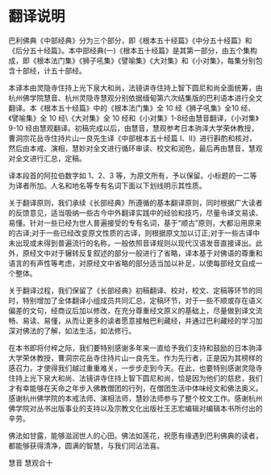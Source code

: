 # 翻译说明

巴利佛典《中部经典》分为三个部分，即《根本五十经篇》《中分五十经篇》和《后分五十经篇》。本中部经典(一)《根本五十经篇》是其第一部分，由五个集构成，即《根本法门集》《狮子吼集》《譬喻集》《大对集》和《小对集》，每集分别包含十部经，计五十部经。

本译本由灵隐寺住持上光下泉大和尚，法镜讲寺住持上智下圆尼和尚全面统筹，由杭州佛学院慧音、杭州灵隐寺慧观分别依据缅甸第六次结集版的巴利语本进行全文翻译。本《根本五十经篇》中的《根本法门集》全 10 经《狮子吼集》全10 经、《譬喻集》全 10 经\《大对集》全 10 经和《小对集》1-8经由慧音翻译，《小对集》9-10 经由慧观翻译。初稿完成以后，由慧音，慧观参考日本驹泽大学荣休教授，曹洞宗花岳寺住持片山一良先生译《中部根本五十经篇 I、II》进行斟酌和核对，然后由本戒、演相，慧妙对全文进行循环审读、校文和润色，最后再由慧音，慧观对全文进行汇总，定稿。

译本段首的阿拉伯数字如 1、2、3 等，为原文所有，予以保留。小标题的一二等为译者所加。人名和地名等专有名词下面以下划线明示其性质。

关于翻译原则，我们承续《长部经典》所遵循的基本翻译原则，同时根据广大读者的反馈意见，适当吸纳一些古今中外翻译实践中的经验和技巧，尽量令译文易读、易懂。针对一些已经为世人普遍接受的专有名词，基于“顺古”原则，大都沿用原来的古译;对于一些已经改变原文性质的古译，则根据原文加以订正;对于一些古译中未出现或未得到普遍流行的名称，一般依照音译规则以现代汉语发音直接译出。此外，原经文中对于辗转反复叙述的部分一般进行了省略，译本基于对佛语的尊重和语言的有声性等考虑，对原经文中省略的部分适当加以补足，以使每部经文自成一个整体。

关于翻译过程，我们保留了《长部经典》初稿翻译、校对，校文、定稿等环节的同时，特别增加了全体翻译小组成员共同汇总，定稿环节，对于一些不顺或存在语义偏差的文句，经商议后加以修改，在充分尊重经文原义的基础上，尽量做到译文流畅、易读、易懂，从而让更多的读者愿意接触巴利藏经，并通过巴利藏经的学习加深对佛法的了解，如法生活，如法修行。

在本书即将付梓之际，我们要特别感谢多年来一直给予我们支持和鼓励的日本驹泽大学荣休教授，曹洞宗花岳寺住持片山一良先生。作为先行者，正是因为其榜样的感召力，才使得我们越过重重难关，一步步走到今天。在此，也要特别感谢灵隐寺住持上光下泉大和尚、法镜讲寺住持上智下圆尼和尚，恰是因为他们的慈悲，我们才有幸能够在天命之年步入佛教僧团的行列，在僧团生活中体味经文和佛法奥义。感谢杭州佛学院的本戒法师、演相法师，慧妙法师参与了整个校文工作。感谢杭州佛学院对丛书出版事业的支持以及宗教文化出版社王志宏编辑对编辑本书所付出的辛劳。

佛法如甘露，能够滋润世人的心田。佛法如莲花，祝愿有缘遇到巴利佛典的读者，都能够获得清净，圆满的智慧，与我们同沾法喜。

慧音 慧观合十
